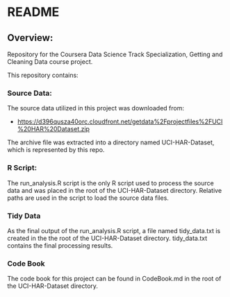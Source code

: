 # README

## Overview:
Repository for the Coursera Data Science Track Specialization, Getting and Cleaning 
Data course project.

This repository contains:


### Source Data:
The source data utilized in this project was downloaded from:

* https://d396qusza40orc.cloudfront.net/getdata%2Fprojectfiles%2FUCI%20HAR%20Dataset.zip

The archive file was extracted into a directory named UCI-HAR-Dataset, which is 
represented by this repo.


### R Script:
The run\_analysis.R script is the only R script used to process the source 
data and was placed in the root of the UCI-HAR-Dataset directory.  Relative paths 
are used in the script to load the source data files.


### Tidy Data
As the final output of the run\_analysis.R script, a file named tidy\_data.txt 
is created in the the root of the UCI-HAR-Dataset directory.  tidy\_data.txt 
contains the final processing results.


### Code Book
The code book for this project can be found in CodeBook.md in the root of the 
UCI-HAR-Dataset directory.


